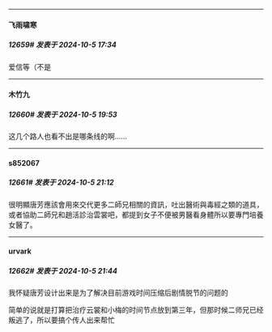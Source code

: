 ﻿
*****

####  飞雨啸寒  
##### 12659#       发表于 2024-10-5 17:34

爱信等（不是


*****

####  木竹九  
##### 12660#       发表于 2024-10-5 19:53

这几个路人也看不出是哪条线的啊……


*****

####  s852067  
##### 12661#       发表于 2024-10-5 21:12

很明顯唐芳應該會用來交代更多二師兄相關的資訊，吐出醫術與毒經之類的道具，或者協助二師兄和趙活診治雲裳吧，都提到女子不便被男醫看身體所以要專門培養女醫了。


*****

####  urvark  
##### 12662#       发表于 2024-10-5 21:44

我怀疑唐芳设计出来是为了解决目前游戏时间压缩后剧情脱节的问题的

简单的说就是打算把治疗云裳和小梅的时间节点放到第三年，但那时候二师兄已经叛逃了，所以要搞个传人出来帮忙


